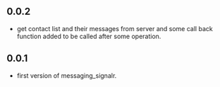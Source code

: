 ## 0.0.2

* get contact list and their messages from server and some call back function added to be called after some operation.

## 0.0.1

* first version of messaging_signalr.

